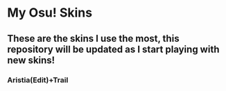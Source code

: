 # My Osu! Skins
## These are the skins I use the most, this repository will be updated as I start playing with new skins!

### Aristia(Edit)+Trail
### 
